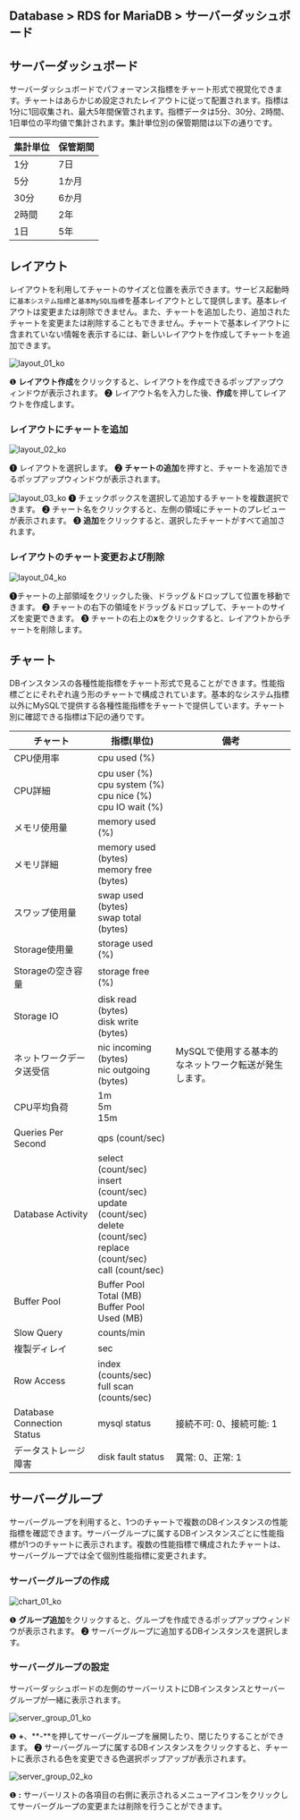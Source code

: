 ## Database > RDS for MariaDB > サーバーダッシュボード

## サーバーダッシュボード

サーバーダッシュボードでパフォーマンス指標をチャート形式で視覚化できます。チャートはあらかじめ設定されたレイアウトに従って配置されます。指標は1分に1回収集され、最大5年間保管されます。指標データは5分、30分、2時間、1日単位の平均値で集計されます。集計単位別の保管期間は以下の通りです。

| 集計単位 | 保管期間 |
|------|------|
| 1分   | 7日   |
| 5分   | 1か月  |
| 30分  | 6か月  |
| 2時間  | 2年   |
| 1日   | 5年   |

## レイアウト

レイアウトを利用してチャートのサイズと位置を表示できます。サービス起動時に`基本システム指標`と`基本MySQL指標`を基本レイアウトとして提供します。基本レイアウトは変更または削除できません。また、チャートを追加したり、追加されたチャートを変更または削除することもできません。チャートで基本レイアウトに含まれていない情報を表示するには、新しいレイアウトを作成してチャートを追加できます。

![layout_01_ko](https://static.toastoven.net/prod_rds/23.04.11/layout_01_ko.png)

❶ **レイアウト作成**をクリックすると、レイアウトを作成できるポップアップウィンドウが表示されます。
❷ レイアウト名を入力した後、**作成**を押してレイアウトを作成します。

### レイアウトにチャートを追加

![layout_02_ko](https://static.toastoven.net/prod_rds/23.04.11/layout_02_ko.png)

❶ レイアウトを選択します。
❷ **チャートの追加**を押すと、チャートを追加できるポップアップウィンドウが表示されます。

![layout_03_ko](https://static.toastoven.net/prod_rds/23.04.11/layout_03_ko.png)
❶ チェックボックスを選択して追加するチャートを複数選択できます。
❷ チャート名をクリックすると、左側の領域にチャートのプレビューが表示されます。
❸ **追加**をクリックすると、選択したチャートがすべて追加されます。

### レイアウトのチャート変更および削除

![layout_04_ko](https://static.toastoven.net/prod_rds/23.04.11/layout_04_ko.png)

❶チャートの上部領域をクリックした後、ドラッグ＆ドロップして位置を移動できます。
❷ チャートの右下の領域をドラッグ＆ドロップして、チャートのサイズを変更できます。
❸ チャートの右上の**x**をクリックすると、レイアウトからチャートを削除します。

## チャート

DBインスタンスの各種性能指標をチャート形式で見ることができます。性能指標ごとにそれぞれ違う形のチャートで構成されています。基本的なシステム指標以外にMySQLで提供する各種性能指標をチャートで提供しています。チャート別に確認できる指標は下記の通りです。

| チャート                       | 指標(単位)                                                                                                                               | 備考                            |
|----------------------------|--------------------------------------------------------------------------------------------------------------------------------------|-------------------------------|
| CPU使用率                     | cpu used (%)                                                                                                                         |                               |
| CPU詳細                      | cpu user (%)<br/>cpu system (%)<br/>cpu nice (%)<br/>cpu IO wait (%)                                                                 |                               |
| メモリ使用量                     | memory used (%)                                                                                                                      |                               |
| メモリ詳細                      | memory used (bytes)<br/>memory free (bytes)                                                                                          |                               |
| スワップ使用量                    | swap used (bytes)<br> swap total (bytes)                                                                                             |                               |
| Storage使用量                 | storage used (%)                                                                                                                     |                               |
| Storageの空き容量               | storage free (%)                                                                                                                     |                               |
| Storage IO                 | disk read (bytes)<br> disk write (bytes)                                                                                             |                               |
| ネットワークデータ送受信               | nic incoming (bytes)<br> nic outgoing (bytes)                                                                                        | MySQLで使用する基本的なネットワーク転送が発生します。 |
| CPU平均負荷                    | 1m<br/>5m<br/>15m                                                                                                                    |                               |
| Queries Per Second         | qps (count/sec)                                                                                                                      |                               |
| Database Activity          | select (count/sec)<br/>insert (count/sec)<br/>update (count/sec)<br/>delete (count/sec)<br/>replace (count/sec)<br/>call (count/sec) |                               |
| Buffer Pool                | Buffer Pool Total (MB)<br/>Buffer Pool Used (MB)                                                                                     |                               |
| Slow Query                 | counts/min                                                                                                                           |                               |
| 複製ディレイ                     | sec                                                                                                                                  |                               |
| Row Access                 | index (counts/sec)<br/>full scan (counts/sec)                                                                                        |                               |
| Database Connection Status | mysql status                                                                                                                         | 接続不可: 0、接続可能: 1               |
| データストレージ障害                    | disk fault status                                                                                                                    | 異常: 0、正常: 1                   |

## サーバーグループ

サーバーグループを利用すると、1つのチャートで複数のDBインスタンスの性能指標を確認できます。サーバーグループに属するDBインスタンスごとに性能指標が1つのチャートに表示されます。複数の性能指標で構成されたチャートは、サーバーグループでは全て個別性能指標に変更されます。

### サーバーグループの作成

![chart_01_ko](https://static.toastoven.net/prod_rds/23.04.11/chart_01_ko.png)

❶ **グループ追加**をクリックすると、グループを作成できるポップアップウィンドウが表示されます。
❷ サーバーグループに追加するDBインスタンスを選択します。

### サーバーグループの設定

サーバーダッシュボードの左側のサーバーリストにDBインスタンスとサーバーグループが一緒に表示されます。

![server_group_01_ko](https://static.toastoven.net/prod_rds/23.04.11/server_group_01_ko.png)

❶ **+**、**-**を押してサーバーグループを展開したり、閉じたりすることができます。
❷ サーバーグループに属するDBインスタンスをクリックすると、チャートに表示される色を変更できる色選択ポップアップが表示されます。

![server_group_02_ko](https://static.toastoven.net/prod_rds/23.04.11/server_group_02_ko.png)

❶ **:** サーバーリストの各項目の右側に表示されるメニューアイコンをクリックしてサーバーグループの変更または削除を行うことができます。
